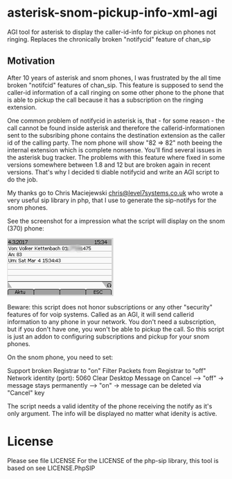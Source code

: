 # asterisk-snom-pickup-info-xml-agi
AGI tool for asterisk to display the caller-id-info for pickup on phones not ringing. Replaces the chronically broken "notifycid" feature of chan_sip

## Motivation
After 10 years of asterisk and snom phones, I was frustrated by the all time broken "notifcid" features of chan_sip.
This feature is supposed to send the caller-id information of a call ringing on some other phone
to the phone that is able to pickup the call because it has a subscription on the ringing extension.

One common problem of notifycid in asterisk is, that - for some reason - the call cannot be found inside
asterisk and therefore the callerid-informationen sent to the subsribing phone contains the destination
extension as the caller id of the calling party. The nom phone will show "82 => 82" noth beeing
the internal extension which is complete nonsense.
You'll find several issues in the asterisk bug tracker.
The problems with this feature where fixed in some versions somewhere between 1.8 and 12 but are broken
again in recent versions.
That's why I decided ti diable notifycid and write an AGI script to do the job.

My thanks go to Chris Maciejewski <chris@level7systems.co.uk> who wrote a very useful sip library in php,
that I use to generate the sip-notifys for the snom phones.

See the screenshot for a impression what the script will display on the snom (370) phone:

![](Screenshot.png)

Beware: this script does not honor subscriptions or any other "security" features of for voip systems.
Called as an AGI, it will send callerid information to any phone in your network.
You don't need a subscription, but if you don't have one, you won't be able to pickup the call.
So this script is just an addon to configuring subscriptions and pickup for your snom phones.

On the snom phone, you need to set:

Support broken Registrar to "on"
Filter Packets from Registrar to "off"
Network identity (port): 5060
Clear Desktop Message on Cancel --> "off" -> message stays permanently --> "on" -> message can be deleted via "Cancel" key

The script needs a valid identity of the phone receiving the notify as it's only argument.
The info will be displayed no matter what idenity is active.

# License
Please see file LICENSE
For the LICENSE of the php-sip library, this tool is based on see LICENSE.PhpSIP
